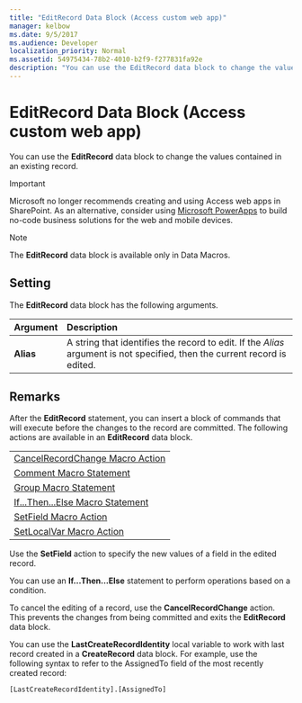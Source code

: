 ```yaml
---
title: "EditRecord Data Block (Access custom web app)" 
manager: kelbow
ms.date: 9/5/2017
ms.audience: Developer 
localization_priority: Normal
ms.assetid: 54975434-78b2-4010-b2f9-f277831fa92e
description: "You can use the EditRecord data block to change the values contained in an existing record."
---
```


# EditRecord Data Block (Access custom web app)

You can use the **EditRecord** data block to change the values contained in an existing record. 
  
> [!IMPORTANT]
> Microsoft no longer recommends creating and using Access web apps in SharePoint. As an alternative, consider using [Microsoft PowerApps](https://powerapps.microsoft.com/en-us/) to build no-code business solutions for the web and mobile devices. 
  
> [!NOTE]
> The **EditRecord** data block is available only in Data Macros. 
  
## Setting

The **EditRecord** data block has the following arguments. 
  
|**Argument**|**Description**|
|:-----|:-----|
|**Alias** <br/> |A string that identifies the record to edit. If the  *Alias*  argument is not specified, then the current record is edited.  <br/> |
   
## Remarks

After the **EditRecord** statement, you can insert a block of commands that will execute before the changes to the record are committed. The following actions are available in an **EditRecord** data block. 
  
||
|:-----|
|[CancelRecordChange Macro Action](cancelrecordchange-macro-action-access-custom-web-app.md) <br/> |
|[Comment Macro Statement](comment-macro-block-access-custom-web-app.md) <br/> |
|[Group Macro Statement](group-macro-block-access-custom-web-app.md) <br/> |
|[If...Then...Else Macro Statement](ifthenelse-macro-block-access-custom-web-app.md) <br/> |
|[SetField Macro Action](setfield-macro-action-access-custom-web-app.md) <br/> |
|[SetLocalVar Macro Action](setlocalvar-macro-action-access-custom-web-app.md) <br/> |
   
Use the **SetField** action to specify the new values of a field in the edited record. 
  
You can use an **If...Then...Else** statement to perform operations based on a condition. 
  
To cancel the editing of a record, use the **CancelRecordChange** action. This prevents the changes from being committed and exits the **EditRecord** data block. 
  
You can use the **LastCreateRecordIdentity** local variable to work with last record created in a **CreateRecord** data block. For example, use the following syntax to refer to the AssignedTo field of the most recently created record: 
  
`[LastCreateRecordIdentity].[AssignedTo]`



